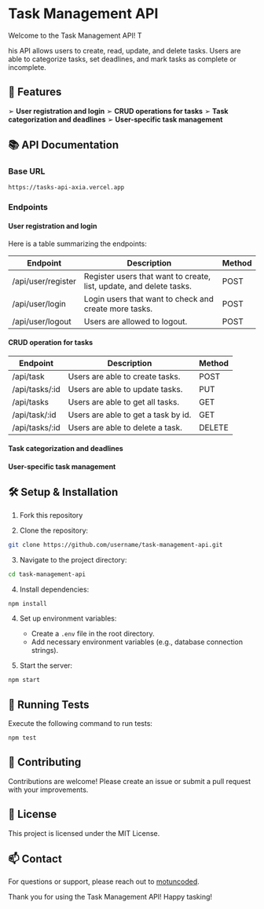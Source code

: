 # Task Management API

Welcome to the Task Management API! T

his API allows users to create,
read, update, and delete tasks. Users are able to categorize tasks, set
deadlines, and mark tasks as complete or incomplete.

## 🚀 Features

➢ **User registration and login**
➢ **CRUD operations for tasks**
➢ **Task categorization and deadlines**
➢ **User-specific task management**

## 📚 API Documentation

### Base URL

```
https://tasks-api-axia.vercel.app
```

### Endpoints

#### User registration and login

Here is a table summarizing the endpoints:

| Endpoint           | Description                                                         | Method |
| ------------------ | ------------------------------------------------------------------- | ------ |
| /api/user/register | Register users that want to create, list, update, and delete tasks. | POST   |
| /api/user/login    | Login users that want to check and create more tasks.               | POST   |
| /api/user/logout   | Users are allowed to logout.                                        | POST   |

#### CRUD operation for tasks

| Endpoint       | Description                         | Method |
| -------------- | ----------------------------------- | ------ |
| /api/task      | Users are able to create tasks.     | POST   |
| /api/tasks/:id | Users are able to update tasks.     | PUT    |
| /api/tasks     | Users are able to get all tasks.    | GET    |
| /api/task/:id  | Users are able to get a task by id. | GET    |
| /api/tasks/:id | Users are able to delete a task.    | DELETE |

#### Task categorization and deadlines

#### User-specific task management

<!-- ##### Query Parameters

- `status` (optional): Filter tasks by status (`pending` or `completed`)
- `priority` (optional): Filter tasks by priority (`low`, `medium`, `high`)

 -->

## 🛠️ Setup & Installation

1. Fork this repository

2. Clone the repository:

```sh
git clone https://github.com/username/task-management-api.git
```

3. Navigate to the project directory:

```sh
cd task-management-api
```

4. Install dependencies:

```sh
npm install
```

4. Set up environment variables:

   - Create a `.env` file in the root directory.
   - Add necessary environment variables (e.g., database connection strings).

5. Start the server:

```sh
npm start
```

## 🧪 Running Tests

Execute the following command to run tests:

```sh
npm test
```

## 🤝 Contributing

Contributions are welcome! Please create an issue or submit a pull request with your improvements.

## 📃 License

This project is licensed under the MIT License.

## 📫 Contact

For questions or support, please reach out to [motuncoded](mailto:motuncoded@example.com).

Thank you for using the Task Management API! Happy tasking!
